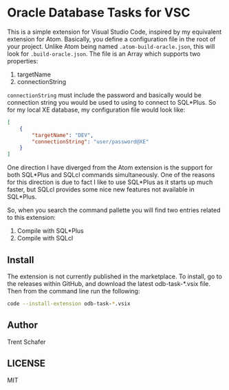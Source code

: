 # Oracle Database Tasks for VSC

This is a simple extension for Visual Studio Code, inspired by my equivalent extension for Atom. Basically, you define a configuration file in the root of your project. Unlike Atom being named `.atom-build-oracle.json`, this will look for `.build-oracle.json`. The file is an Array which supports two properties:

1. targetName
2. connectionString

`connectionString` must include the password and basically would be connection string you would be used to using to connect to SQL*Plus. So for my local XE database, my configuration file would look like:

```json
[
    {
        "targetName": "DEV",
        "connectionString": "user/password@XE"
    }
]
```

One direction I have diverged from the Atom extension is the support for both SQL*Plus and SQLcl commands simultaneously. One of the reasons for this direction is due to fact I like to use SQL\*Plus as it starts up much faster, but SQLcl provides some nice new features not available in SQL\*Plus.

So, when you search the command pallette you will find two entries related to this extension:

1. Compile with SQL*Plus
2. Compile with SQLcl

## Install

The extension is not currently published in the marketplace. To install, go to the releases within GitHub, and download the latest odb-task-*.vsix file. Then from the command line run the following:

```bash
code --install-extension odb-task-*.vsix
```

## Author

Trent Schafer

## LICENSE

MIT